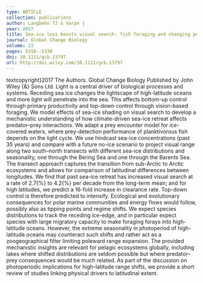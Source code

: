 ```yaml
---
type: ARTICLE
collection: publications
author: Langbehn TJ & Varpe {
year: 2017
title: Sea-ice loss boosts visual search: fish foraging and changing pelagic interactions in polar oceans
journal: Global Change Biology
volume: 23
pages: 5318--5330
doi: 10.1111/gcb.13797
url: http://doi.wiley.com/10.1111/gcb.13797
---
```

textcopyright}2017 The Authors. Global Change Biology Published by John Wiley {\&} Sons Ltd. Light is a central driver of biological processes and systems. Receding sea ice changes the lightscape of high-latitude oceans and more light will penetrate into the sea. This affects bottom-up control through primary productivity and top-down control through vision-based foraging. We model effects of sea-ice shading on visual search to develop a mechanistic understanding of how climate-driven sea-ice retreat affects predator–prey interactions. We adapt a prey encounter model for ice-covered waters, where prey-detection performance of planktivorous fish depends on the light cycle. We use hindcast sea-ice concentrations (past 35 years) and compare with a future no-ice scenario to project visual range along two south–north transects with different sea-ice distributions and seasonality, one through the Bering Sea and one through the Barents Sea. The transect approach captures the transition from sub-Arctic to Arctic ecosystems and allows for comparison of latitudinal differences between longitudes. We find that past sea-ice retreat has increased visual search at a rate of 2.7{\%} to 4.2{\%} per decade from the long-term mean; and for high latitudes, we predict a 16-fold increase in clearance rate. Top-down control is therefore predicted to intensify. Ecological and evolutionary consequences for polar marine communities and energy flows would follow, possibly also as tipping points and regime shifts. We expect species distributions to track the receding ice-edge, and in particular expect species with large migratory capacity to make foraging forays into high-latitude oceans. However, the extreme seasonality in photoperiod of high-latitude oceans may counteract such shifts and rather act as a zoogeographical filter limiting poleward range expansion. The provided mechanistic insights are relevant for pelagic ecosystems globally, including lakes where shifted distributions are seldom possible but where predator–prey consequences would be much related. As part of the discussion on photoperiodic implications for high-latitude range shifts, we provide a short review of studies linking physical drivers to latitudinal extent.
